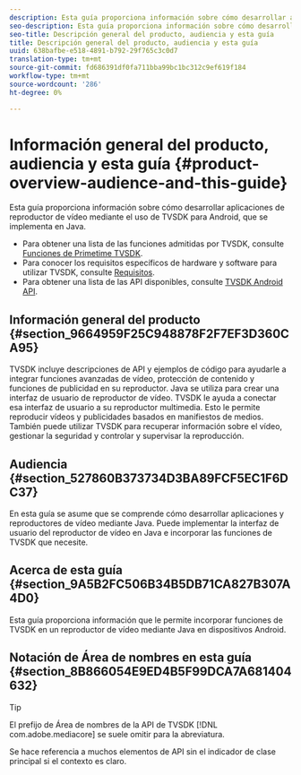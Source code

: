```yaml
---
description: Esta guía proporciona información sobre cómo desarrollar aplicaciones de reproductor de vídeo mediante el uso de TVSDK para Android, que se implementa en Java.
seo-description: Esta guía proporciona información sobre cómo desarrollar aplicaciones de reproductor de vídeo mediante el uso de TVSDK para Android, que se implementa en Java.
seo-title: Descripción general del producto, audiencia y esta guía
title: Descripción general del producto, audiencia y esta guía
uuid: 638bafbe-e518-4891-b792-29f765c3c0d7
translation-type: tm+mt
source-git-commit: fd686391df0fa711bba99bc1bc312c9ef619f184
workflow-type: tm+mt
source-wordcount: '286'
ht-degree: 0%

---
```



# Información general del producto, audiencia y esta guía {#product-overview-audience-and-this-guide}

Esta guía proporciona información sobre cómo desarrollar aplicaciones de reproductor de vídeo mediante el uso de TVSDK para Android, que se implementa en Java.

<!--<a id="section_FC24E86A2E6442B8A3769160769BBDFA"></a>-->

* Para obtener una lista de las funciones admitidas por TVSDK, consulte [Funciones de Primetime TVSDK](../../tvsdk-2.7-for-android/overview-prod-audience-guide/c-psdk-android-2.7-overview-of-the-player.md).
* Para conocer los requisitos específicos de hardware y software para utilizar TVSDK, consulte [Requisitos](../../tvsdk-2.7-for-android/c-psdk-android-2.7-requirements.md).
* Para obtener una lista de las API disponibles, consulte [TVSDK Android API](https://help.adobe.com/en_US/primetime/api/psdk/javadoc_2.7/).

## Información general del producto {#section_9664959F25C948878F2F7EF3D360CA95}

TVSDK incluye descripciones de API y ejemplos de código para ayudarle a integrar funciones avanzadas de vídeo, protección de contenido y funciones de publicidad en su reproductor. Java se utiliza para crear una interfaz de usuario de reproductor de vídeo. TVSDK le ayuda a conectar esa interfaz de usuario a su reproductor multimedia. Esto le permite reproducir vídeos y publicidades basados en manifiestos de medios. También puede utilizar TVSDK para recuperar información sobre el vídeo, gestionar la seguridad y controlar y supervisar la reproducción.

## Audiencia {#section_527860B373734D3BA89FCF5EC1F6DC37}

En esta guía se asume que se comprende cómo desarrollar aplicaciones y reproductores de vídeo mediante Java. Puede implementar la interfaz de usuario del reproductor de vídeo en Java e incorporar las funciones de TVSDK que necesite.

## Acerca de esta guía {#section_9A5B2FC506B34B5DB71CA827B307A4D0}

Esta guía proporciona información que le permite incorporar funciones de TVSDK en un reproductor de vídeo mediante Java en dispositivos Android.

## Notación de Área de nombres en esta guía {#section_8B866054E9ED4B5F99DCA7A681404632}

>[!TIP]
>
>El prefijo de Área de nombres de la API de TVSDK [!DNL com.adobe.mediacore] se suele omitir para la abreviatura.
>
>Se hace referencia a muchos elementos de API sin el indicador de clase principal si el contexto es claro.